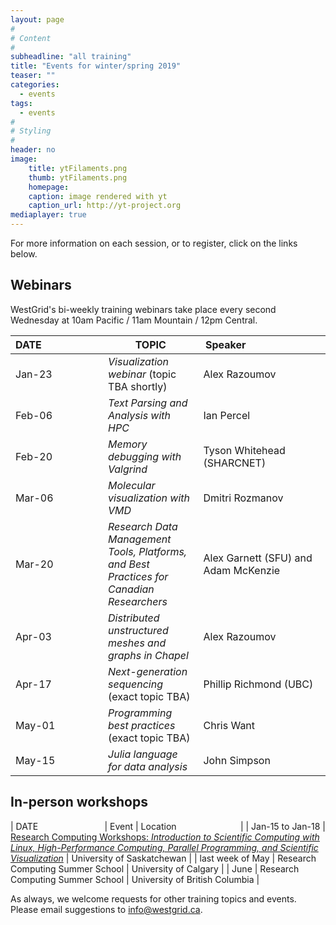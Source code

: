 ```yaml
---
layout: page
#
# Content
#
subheadline: "all training"
title: "Events for winter/spring 2019"
teaser: ""
categories:
  - events
tags:
  - events
#
# Styling
#
header: no
image:
    title: ytFilaments.png
    thumb: ytFilaments.png
    homepage:
    caption: image rendered with yt
    caption_url: http://yt-project.org
mediaplayer: true
---
```


For more information on each session, or to register, click on the links below.




## Webinars

WestGrid's bi-weekly training webinars take place every second Wednesday at 10am Pacific / 11am Mountain
/ 12pm Central.

| DATE&nbsp;&nbsp;&nbsp;&nbsp;&nbsp;&nbsp;&nbsp;&nbsp;&nbsp;&nbsp;&nbsp;&nbsp;&nbsp;&nbsp;&nbsp;&nbsp;&nbsp;&nbsp;&nbsp;&nbsp;&nbsp; | TOPIC | Speaker&nbsp;&nbsp;&nbsp;&nbsp;&nbsp;&nbsp;&nbsp;&nbsp;&nbsp;&nbsp;&nbsp;&nbsp;&nbsp;&nbsp;&nbsp;&nbsp;&nbsp;&nbsp;&nbsp;&nbsp;&nbsp;&nbsp;&nbsp;&nbsp;&nbsp;&nbsp;&nbsp; |
| ------------- | --------------- | ----------------- |
| Jan-23 | *Visualization webinar* (topic TBA shortly) | Alex Razoumov |
| Feb-06 | *Text Parsing and Analysis with HPC* | Ian Percel |
| Feb-20 | *Memory debugging with Valgrind* | Tyson Whitehead (SHARCNET) |
| Mar-06 | *Molecular visualization with VMD* | Dmitri Rozmanov |
| Mar-20 | *Research Data Management Tools, Platforms, and Best Practices for Canadian Researchers* | Alex Garnett (SFU) and Adam McKenzie |
| Apr-03 | *Distributed unstructured meshes and graphs in Chapel* | Alex Razoumov |
| Apr-17 | *Next-generation sequencing* (exact topic TBA) | Phillip Richmond (UBC) |
| May-01 | *Programming best practices* (exact topic TBA) | Chris Want |
| May-15 | *Julia language for data analysis* | John Simpson |





## In-person workshops

| DATE&nbsp;&nbsp;&nbsp;&nbsp;&nbsp;&nbsp;&nbsp;&nbsp;&nbsp;&nbsp;&nbsp;&nbsp;&nbsp;&nbsp;&nbsp;&nbsp;&nbsp;&nbsp;&nbsp;&nbsp;&nbsp;&nbsp;&nbsp;&nbsp;&nbsp;&nbsp; | Event | Location&nbsp;&nbsp;&nbsp;&nbsp;&nbsp;&nbsp;&nbsp;&nbsp;&nbsp;&nbsp;&nbsp;&nbsp;&nbsp;&nbsp;&nbsp;&nbsp;&nbsp;&nbsp;&nbsp;&nbsp;&nbsp;&nbsp;&nbsp;&nbsp;&nbsp; |
| Jan-15 to Jan-18 | [Research Computing Workshops: *Introduction to Scientific Computing with Linux, High-Performance Computing, Parallel Programming, and Scientific Visualization*](https://www.eventbrite.ca/e/research-computing-workshops-university-of-saskatchewan-registration-52948538504) | University of Saskatchewan |
| last week of May | Research Computing Summer School | University of Calgary |
| June | Research Computing Summer School | University of British Columbia |




As always, we welcome requests for other training topics and events. Please email suggestions to
info@westgrid.ca.
